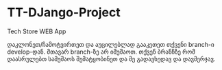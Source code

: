 # TT-DJango-Project
Tech Store WEB App

დაკლონეთ/ჩამოტვირთეთ და აუცილებლად გააკეთეთ თქვენი branch-ი develop-დან. მთავარ branch-ზე არ იმუშაოთ. თქვენ ბრანჩზე რომ დაასრულებთ სამუშაოს შემატყობინეთ და მე გადავხედავ და დავმერჯავ.
